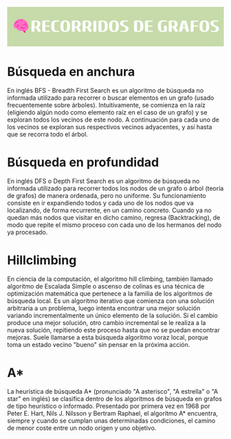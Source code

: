 ![](./assets/RECORRIDOS_DE_GRAFOS.png)
# Búsqueda en anchura
En inglés BFS - Breadth First Search es un algoritmo de búsqueda no informada utilizado para recorrer o buscar elementos en un grafo (usado frecuentemente sobre árboles). Intuitivamente, se comienza en la raíz (eligiendo algún nodo como elemento raíz en el caso de un grafo) y se exploran todos los vecinos de este nodo. A continuación para cada uno de los vecinos se exploran sus respectivos vecinos adyacentes, y así hasta que se recorra todo el árbol.

# Búsqueda en profundidad 
En inglés DFS o Depth First Search es un algoritmo de búsqueda no informada utilizado para recorrer todos los nodos de un grafo o árbol (teoría de grafos) de manera ordenada, pero no uniforme. Su funcionamiento consiste en ir expandiendo todos y cada uno de los nodos que va localizando, de forma recurrente, en un camino concreto. Cuando ya no quedan más nodos que visitar en dicho camino, regresa (Backtracking), de modo que repite el mismo proceso con cada uno de los hermanos del nodo ya procesado.

# Hillclimbing
En ciencia de la computación, el algoritmo hill climbing, también llamado algoritmo de Escalada Simple o ascenso de colinas es una técnica de optimización matemática que pertenece a la familia de los algoritmos de búsqueda local. Es un algoritmo iterativo que comienza con una solución arbitraria a un problema, luego intenta encontrar una mejor solución variando incrementalmente un único elemento de la solución. Si el cambio produce una mejor solución, otro cambio incremental se le realiza a la nueva solución, repitiendo este proceso hasta que no se puedan encontrar mejoras. Suele llamarse a esta búsqueda algoritmo voraz local, porque toma un estado vecino "bueno" sin pensar en la próxima acción.

# A*
La heurística de búsqueda A* (pronunciado "A asterisco", "A estrella" o "A star" en inglés) se clasifica dentro de los algoritmos de búsqueda en grafos de tipo heurístico o informado. Presentado por primera vez en 1968 por Peter E. Hart, Nils J. Nilsson y Bertram Raphael, el algoritmo A* encuentra, siempre y cuando se cumplan unas determinadas condiciones, el camino de menor coste entre un nodo origen y uno objetivo.